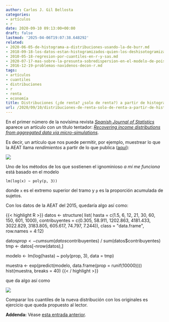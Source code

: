 ```yaml
---
author: Carlos J. Gil Bellosta
categories:
- artículos
- r
date: 2020-09-10 09:13:00+00:00
draft: false
lastmod: '2025-04-06T19:07:38.648292'
related:
- 2020-06-05-de-histograma-a-distribuciones-usando-la-de-burr.md
- 2018-09-18-los-datos-estan-histogramizados-quien-los-deshisotogramizara.md
- 2010-05-18-regresion-por-cuantiles-en-r-y-sas.md
- 2020-07-17-mas-sobre-la-presunta-sobredispersion-en-el-modelo-de-poisson.md
- 2016-12-19-problemas-navidenos-decon-r.md
tags:
- artículos
- cuantiles
- distribuciones
- r
- renta
- economía
title: Distribuciones (¿de renta? ¿solo de renta?) a partir de histogramas
url: /2020/09/10/distribuciones-de-renta-solo-de-renta-a-partir-de-histogramas/
---
```


En el primer número de la novísima revista _[Spanish Journal of Statistics](https://www.ine.es/ss/Satellite?L=es_ES&c=Page&cid=1259952184169&p=1259952184169&pagename=RevEstadistica%2FSJSLayout)_ aparece un artículo con un título tentador: _[Recovering income distributions from aggregated data via micro-simulations](https://www.ine.es/art/sjs/sjs_2019_01_03.pdf)_.

Es decir, un artículo que nos puede permitir, por ejemplo, muestrear lo que la AEAT llama _rendimientos_ a partir de lo que publica ([aquí](https://www.agenciatributaria.es/AEAT/Contenidos_Comunes/La_Agencia_Tributaria/Estadisticas/Publicaciones/sites/irpf/2015/jrubik1afd6604dcf480f6a17a64bbd6945c9c007a460e.html)):

![](/wp-uploads/2020/09/Screenshot-from-2020-09-09-13-50-00.png#center)

Uno de los métodos de los que sostienen el ignominioso _a mí me funciona_ está basado en el modelo

`lm(log(x) ~ poly(p, 3))`

donde `x` es el extremo superior del tramo y `p` es la proporción acumulada de sujetos.

Con los datos de la AEAT del 2015, quedaría algo así como:

{{< highlight R >}}
datos <- structure(
    list(
        hasta = c(1.5, 6, 12, 21, 30, 60, 150, 601, 1000),
        contribuyentes = c(0.305, 58.911, 1202.863, 4181.433, 3022.829,
                        3183.805, 605.617, 74.797, 7.244)),
    class = "data.frame",
    row.names = 4:12)

datos$prop <- cumsum(datos$contribuyentes) / sum(datos$contribuyentes)
tmp <- datos[-nrow(datos),]

modelo <- lm(log(hasta) ~ poly(prop, 3), data = tmp)

muestra <- exp(predict(modelo, data.frame(prop = runif(10000))))
hist(muestra, breaks = 40)
{{< / highlight >}}

que da algo así como

![](/wp-uploads/2020/09/distribucion_renta.png#center)

Comparar los cuantiles de la nueva distribución con los originales es ejercicio que queda propuesto al lector.

**Addenda:** Véase [esta entrada anterior](http://www.datanalytics.com/2020/06/05/de-histograma-a-distribuciones-usando-la-de-burr/).